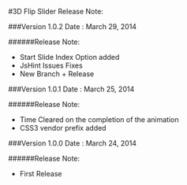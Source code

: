 #3D Flip Slider Release Note:

###Version 1.0.2
Date : March 29, 2014

######Release Note:
- Start Slide Index Option added
- JsHint Issues Fixes
- New Branch + Release

###Version 1.0.1
Date : March 25, 2014

######Release Note:
- Time Cleared on the completion of the animation
- CSS3 vendor prefix added

###Version 1.0.0
Date : March 24, 2014

######Release Note:
- First Release

